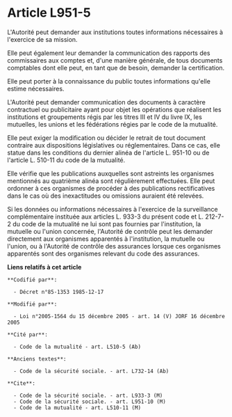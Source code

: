 # Article L951-5

L'Autorité peut demander aux institutions toutes informations nécessaires à l'exercice de sa mission.

Elle peut également leur demander la communication des rapports des commissaires aux comptes et, d'une manière générale, de
tous documents comptables dont elle peut, en tant que de besoin, demander la certification.

Elle peut porter à la connaissance du public toutes informations qu'elle estime nécessaires.

L'Autorité peut demander communication des documents à caractère contractuel ou publicitaire ayant pour objet les opérations
que réalisent les institutions et groupements régis par les titres III et IV du livre IX, les mutuelles, les unions et les
fédérations régies par le code de la mutualité.

Elle peut exiger la modification ou décider le retrait de tout document contraire aux dispositions législatives ou
réglementaires. Dans ce cas, elle statue dans les conditions du dernier alinéa de l'article L. 951-10 ou de l'article L.
510-11 du code de la mutualité.

Elle vérifie que les publications auxquelles sont astreints les organismes mentionnés au quatrième alinéa sont régulièrement
effectuées. Elle peut ordonner à ces organismes de procéder à des publications rectificatives dans le cas où des
inexactitudes ou omissions auraient été relevées.

Si les données ou informations nécessaires à l'exercice de la surveillance complémentaire instituée aux articles L. 933-3 du
présent code et L. 212-7-2 du code de la mutualité ne lui sont pas fournies par l'institution, la mutuelle ou l'union
concernée, l'Autorité de contrôle peut les demander directement aux organismes apparentés à l'institution, la mutuelle ou
l'union, ou à l'Autorité de contrôle des assurances lorsque ces organismes apparentés sont des organismes relevant du code
des assurances.

**Liens relatifs à cet article**

	**Codifié par**:

	  - Décret n°85-1353 1985-12-17

	**Modifié par**:

	  - Loi n°2005-1564 du 15 décembre 2005 - art. 14 (V) JORF 16 décembre 2005

	**Cité par**:

	  - Code de la mutualité - art. L510-5 (Ab)

	**Anciens textes**:

	  - Code de la sécurité sociale. - art. L732-14 (Ab)

	**Cite**:

	  - Code de la sécurité sociale. - art. L933-3 (M)
	  - Code de la sécurité sociale. - art. L951-10 (M)
	  - Code de la mutualité - art. L510-11 (M)
